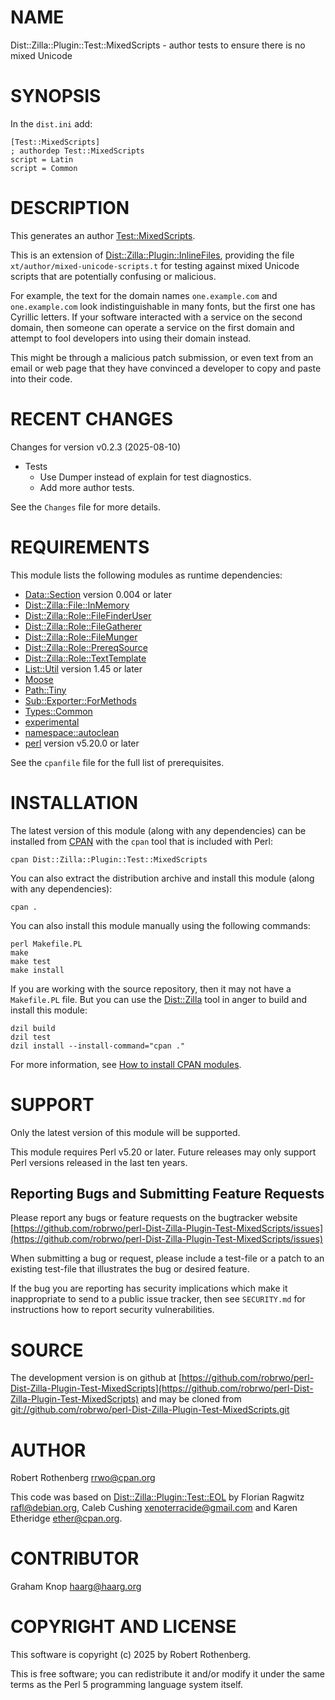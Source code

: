 # NAME

Dist::Zilla::Plugin::Test::MixedScripts - author tests to ensure there is no mixed Unicode

# SYNOPSIS

In the `dist.ini` add:

```
[Test::MixedScripts]
; authordep Test::MixedScripts
script = Latin
script = Common
```

# DESCRIPTION

This generates an author [Test::MixedScripts](https://metacpan.org/pod/Test%3A%3AMixedScripts).

This is an extension of [Dist::Zilla::Plugin::InlineFiles](https://metacpan.org/pod/Dist%3A%3AZilla%3A%3APlugin%3A%3AInlineFiles), providing the file `xt/author/mixed-unicode-scripts.t` for
testing against mixed Unicode scripts that are potentially confusing or malicious.

For example, the text for the domain names `оnе.example.com` and `one.example.com` look indistinguishable in many fonts,
but the first one has Cyrillic letters.  If your software interacted with a service on the second domain, then someone
can operate a service on the first domain and attempt to fool developers into using their domain instead.

This might be through a malicious patch submission, or even text from an email or web page that they have convinced a
developer to copy and paste into their code.

# RECENT CHANGES

Changes for version v0.2.3 (2025-08-10)

- Tests
    - Use Dumper instead of explain for test diagnostics.
    - Add more author tests.

See the `Changes` file for more details.

# REQUIREMENTS

This module lists the following modules as runtime dependencies:

- [Data::Section](https://metacpan.org/pod/Data%3A%3ASection) version 0.004 or later
- [Dist::Zilla::File::InMemory](https://metacpan.org/pod/Dist%3A%3AZilla%3A%3AFile%3A%3AInMemory)
- [Dist::Zilla::Role::FileFinderUser](https://metacpan.org/pod/Dist%3A%3AZilla%3A%3ARole%3A%3AFileFinderUser)
- [Dist::Zilla::Role::FileGatherer](https://metacpan.org/pod/Dist%3A%3AZilla%3A%3ARole%3A%3AFileGatherer)
- [Dist::Zilla::Role::FileMunger](https://metacpan.org/pod/Dist%3A%3AZilla%3A%3ARole%3A%3AFileMunger)
- [Dist::Zilla::Role::PrereqSource](https://metacpan.org/pod/Dist%3A%3AZilla%3A%3ARole%3A%3APrereqSource)
- [Dist::Zilla::Role::TextTemplate](https://metacpan.org/pod/Dist%3A%3AZilla%3A%3ARole%3A%3ATextTemplate)
- [List::Util](https://metacpan.org/pod/List%3A%3AUtil) version 1.45 or later
- [Moose](https://metacpan.org/pod/Moose)
- [Path::Tiny](https://metacpan.org/pod/Path%3A%3ATiny)
- [Sub::Exporter::ForMethods](https://metacpan.org/pod/Sub%3A%3AExporter%3A%3AForMethods)
- [Types::Common](https://metacpan.org/pod/Types%3A%3ACommon)
- [experimental](https://metacpan.org/pod/experimental)
- [namespace::autoclean](https://metacpan.org/pod/namespace%3A%3Aautoclean)
- [perl](https://metacpan.org/pod/perl) version v5.20.0 or later

See the `cpanfile` file for the full list of prerequisites.

# INSTALLATION

The latest version of this module (along with any dependencies) can be installed from [CPAN](https://www.cpan.org) with the `cpan` tool that is included with Perl:

```
cpan Dist::Zilla::Plugin::Test::MixedScripts
```

You can also extract the distribution archive and install this module (along with any dependencies):

```
cpan .
```

You can also install this module manually using the following commands:

```
perl Makefile.PL
make
make test
make install
```

If you are working with the source repository, then it may not have a `Makefile.PL` file.  But you can use the [Dist::Zilla](https://dzil.org/) tool in anger to build and install this module:

```
dzil build
dzil test
dzil install --install-command="cpan ."
```

For more information, see [How to install CPAN modules](https://www.cpan.org/modules/INSTALL.html).

# SUPPORT

Only the latest version of this module will be supported.

This module requires Perl v5.20 or later.  Future releases may only support Perl versions released in the last ten
years.

## Reporting Bugs and Submitting Feature Requests

Please report any bugs or feature requests on the bugtracker website
[https://github.com/robrwo/perl-Dist-Zilla-Plugin-Test-MixedScripts/issues](https://github.com/robrwo/perl-Dist-Zilla-Plugin-Test-MixedScripts/issues)

When submitting a bug or request, please include a test-file or a
patch to an existing test-file that illustrates the bug or desired
feature.

If the bug you are reporting has security implications which make it inappropriate to send to a public issue tracker,
then see `SECURITY.md` for instructions how to report security vulnerabilities.

# SOURCE

The development version is on github at [https://github.com/robrwo/perl-Dist-Zilla-Plugin-Test-MixedScripts](https://github.com/robrwo/perl-Dist-Zilla-Plugin-Test-MixedScripts)
and may be cloned from [git://github.com/robrwo/perl-Dist-Zilla-Plugin-Test-MixedScripts.git](git://github.com/robrwo/perl-Dist-Zilla-Plugin-Test-MixedScripts.git)

# AUTHOR

Robert Rothenberg <rrwo@cpan.org>

This code was based on [Dist::Zilla::Plugin::Test::EOL](https://metacpan.org/pod/Dist%3A%3AZilla%3A%3APlugin%3A%3ATest%3A%3AEOL) by Florian Ragwitz <rafl@debian.org>, Caleb Cushing
<xenoterracide@gmail.com> and Karen Etheridge <ether@cpan.org>.

# CONTRIBUTOR

Graham Knop <haarg@haarg.org>

# COPYRIGHT AND LICENSE

This software is copyright (c) 2025 by Robert Rothenberg.

This is free software; you can redistribute it and/or modify it under
the same terms as the Perl 5 programming language system itself.
